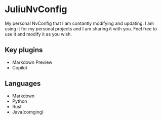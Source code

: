 # JuliuNvConfig

My personal NvConfig that I am contantly modifying and updating. I am using it for my personal projects and I am sharing it with you. Feel free to use it and modify it as you wish.

## Key plugins

- Markdown Preview
- Copilot   

## Languages 

- Markdown
- Python
- Rust
- Java(comging)
